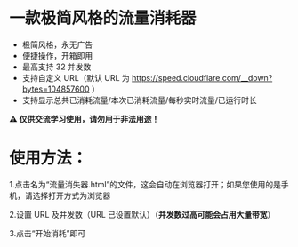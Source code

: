 # 一款极简风格的流量消耗器
* 极简风格，永无广告
* 便捷操作，开箱即用
* 最高支持 32 并发数
* 支持自定义 URL（默认 URL 为 https://speed.cloudflare.com/__down?bytes=104857600 ）
* 支持显示总共已消耗流量/本次已消耗流量/每秒实时流量/已运行时长

**⚠️ 仅供交流学习使用，请勿用于非法用途！**

# 使用方法：
1.点击名为“流量消失器.html”的文件，这会自动在浏览器打开；如果您使用的是手机，请选择打开方式为浏览器

2.设置 URL 及并发数（URL 已设置默认）（**并发数过高可能会占用大量带宽**）

3.点击“开始消耗”即可

